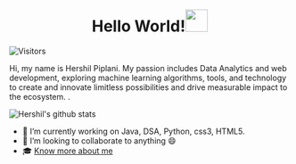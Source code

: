 



 <h1 align="center">Hello World!<img src="https://raw.githubusercontent.com/ShahriarShafin/ShahriarShafin/main/Assets/hi.gif" width="40px"> 
 </h1>
 
 
 ![Visitors](https://enf9o9jq83ilxok.m.pipedream.net)

<p> Hi, my name is Hershil Piplani. My passion includes Data Analytics and web development, exploring machine learning algorithms, tools, and technology to create and innovate limitless possibilities and drive measurable impact to the ecosystem. . </p>


![Hershil's github stats](https://github-readme-stats.vercel.app/api?username=herkura&theme=gotham&show_icons=true) 




- 🔭 I’m currently working on Java, DSA, Python, css3, HTML5.
- 👯 I’m looking to collaborate to anything 😄
- 🎓 [Know more about me](https://herkura.github.io/My-portfolio_updated/) 





